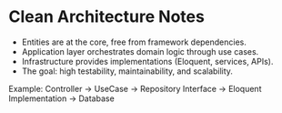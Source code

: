 # Clean Architecture Notes

-   Entities are at the core, free from framework dependencies.
-   Application layer orchestrates domain logic through use cases.
-   Infrastructure provides implementations (Eloquent, services, APIs).
-   The goal: high testability, maintainability, and scalability.

Example:
Controller → UseCase → Repository Interface → Eloquent Implementation → Database
